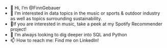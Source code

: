 - 👋 Hi, I’m @FinnGebauer
- 👀 I’m interested in data topics in the music or sports & outdoor industry as well as topics surrounding sustainability.
- 🎵If you are interested in music, take a peek at my Spotify Recommender project!
- 🌱 I’m always looking to dig deeper into SQL and Python
- 📫 How to reach me: Find me on LinkedIn!

<!---
FinnGebauer/FinnGebauer is a ✨ special ✨ repository because its `README.md` (this file) appears on your GitHub profile.
You can click the Preview link to take a look at your changes.
--->
